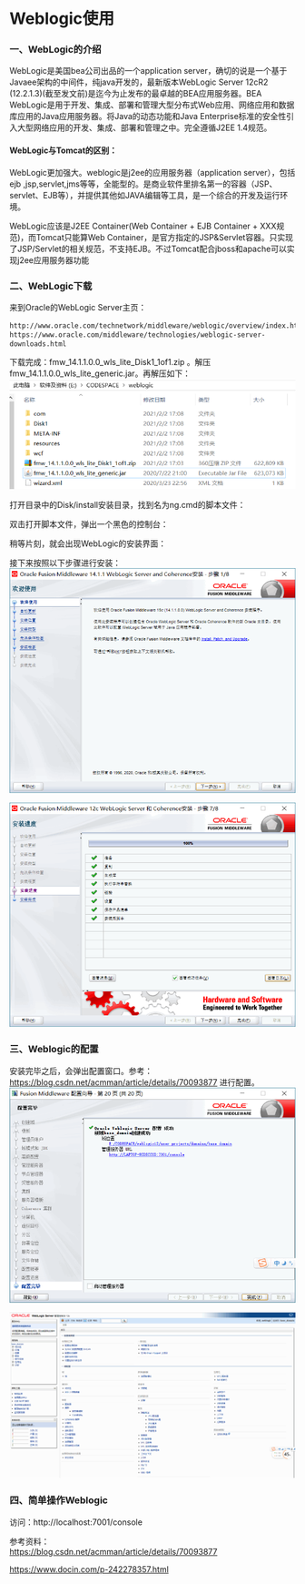 # Weblogic使用

### 一、WebLogic的介绍

WebLogic是美国bea公司出品的一个application server，确切的说是一个基于Javaee架构的中间件，纯java开发的，最新版本WebLogic Server 12cR2 (12.2.1.3)(截至发文前)是迄今为止发布的最卓越的BEA应用服务器。BEA WebLogic是用于开发、集成、部署和管理大型分布式Web应用、网络应用和数据库应用的Java应用服务器。将Java的动态功能和Java Enterprise标准的安全性引入大型网络应用的开发、集成、部署和管理之中。完全遵循J2EE 1.4规范。

#### WebLogic与Tomcat的区别：     
WebLogic更加强大。weblogic是j2ee的应用服务器（application server），包括ejb ,jsp,servlet,jms等等，全能型的。是商业软件里排名第一的容器（JSP、servlet、EJB等），并提供其他如JAVA编辑等工具，是一个综合的开发及运行环境。

WebLogic应该是J2EE Container(Web Container + EJB Container + XXX规范)，而Tomcat只能算Web Container，是官方指定的JSP&Servlet容器。只实现了JSP/Servlet的相关规范，不支持EJB。不过Tomcat配合jboss和apache可以实现j2ee应用服务器功能


### 二、WebLogic下载
来到Oracle的WebLogic Server主页：  
```
http://www.oracle.com/technetwork/middleware/weblogic/overview/index.html
https://www.oracle.com/middleware/technologies/weblogic-server-downloads.html
```           

下载完成：fmw_14.1.1.0.0_wls_lite_Disk1_1of1.zip 。解压 fmw_14.1.1.0.0_wls_lite_generic.jar。再解压如下：
![wb-01](./images/wb-01.png)

打开目录中的Disk/install安装目录，找到名为ng.cmd的脚本文件：

双击打开脚本文件，弹出一个黑色的控制台：

稍等片刻，就会出现WebLogic的安装界面：

接下来按照以下步骤进行安装：
![wb-02](./images/wb-02.png)

![wb-03](./images/wb-03.png)

### 三、Weblogic的配置
安装完毕之后，会弹出配置窗口。参考：https://blog.csdn.net/acmman/article/details/70093877 进行配置。
![wb-04](./images/wb-04.png)

![wb-05](./images/wb-05.png)

### 四、简单操作Weblogic
访问：http://localhost:7001/console




参考资料：  
https://blog.csdn.net/acmman/article/details/70093877

https://www.docin.com/p-242278357.html
